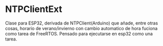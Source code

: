 # NTPClientExt

Clase para ESP32, derivada de NTPClient(Arduino) que añade, entre otras cosas, horario de verano/invierno con cambio automatico de hora fuciona como tarea de FreeRTOS.
Pensado para ejecutarse en esp32 como una tarea.


